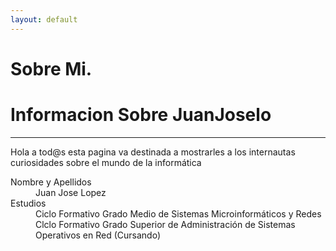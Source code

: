 ```yaml
---
layout: default
---
```


# [](#header-1)Sobre Mi.
# [](#header-2)Informacion Sobre JuanJoselo
***
Hola a tod@s esta pagina va destinada a mostrarles a los internautas curiosidades sobre el mundo de la informática
<dl>
<dt>Nombre y Apellidos</dt>
<dd>Juan Jose Lopez</dd>
<dt>Estudios</dt>
<dd>Ciclo Formativo Grado Medio de Sistemas Microinformáticos y Redes</dd>
<dd>Clclo Formativo Grado Superior de Administración de Sistemas Operativos en Red (Cursando)</dd>
</dl>